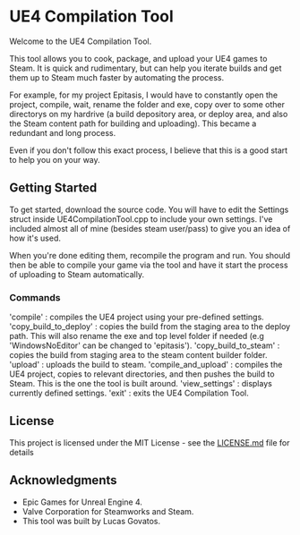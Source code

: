 # UE4 Compilation Tool

Welcome to the UE4 Compilation Tool.

This tool allows you to cook, package, and upload your UE4 games to Steam. It is quick and rudimentary, but can help you iterate builds and get them up to Steam much faster by automating the process.

For example, for my project Epitasis, I would have to constantly open the project, compile, wait, rename the folder and exe, copy over to some other directorys on my hardrive (a build depository area, or deploy area, and also the Steam content path for building and uploading). This became a redundant and long process.

Even if you don't follow this exact process, I believe that this is a good start to help you on your way.

## Getting Started

To get started, download the source code. You will have to edit the Settings struct inside UE4CompilationTool.cpp to include your own settings. I've included almost all of mine (besides steam user/pass) to give you an idea of how it's used. 

When you're done editing them, recompile the program and run. You should then be able to compile your game via the tool and have it start the process of uploading to Steam automatically. 

### Commands

'compile' : compiles the UE4 project using your pre-defined settings.
'copy_build_to_deploy' : copies the build from the staging area to the deploy path. This will also rename the exe and top level folder if needed (e.g 'WindowsNoEditor' can be changed to 'epitasis').
'copy_build_to_steam' : copies the build from staging area to the steam content builder folder.
'upload' : uploads the build to steam.
'compile_and_upload' : compiles the UE4 project, copies to relevant directories, and then pushes the build to Steam. This is the one the tool is built around.
'view_settings' : displays currently defined settings.
'exit' : exits the UE4 Compilation Tool.

## License

This project is licensed under the MIT License - see the [LICENSE.md](LICENSE.md) file for details

## Acknowledgments

* Epic Games for Unreal Engine 4.
* Valve Corporation for Steamworks and Steam.
* This tool was built by Lucas Govatos.
